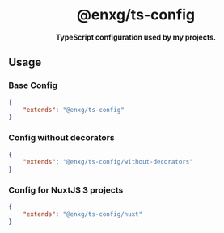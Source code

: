 <div align="center">

# @enxg/ts-config

**TypeScript configuration used by my projects.**

</div>

## Usage

### Base Config

```json
{
	"extends": "@enxg/ts-config"
}
```

### Config without decorators

```json
{
	"extends": "@enxg/ts-config/without-decorators"
}
```

### Config for NuxtJS 3 projects

```json
{
	"extends": "@enxg/ts-config/nuxt"
}
```
